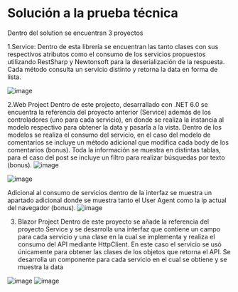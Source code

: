 # Solución a la prueba técnica

Dentro del solution se encuentran 3 proyectos

1.Service: Dentro de esta librería se encuentran las tanto clases con sus respectivos atributos como el consumo de los servicios propuestos utilizando RestSharp y Newtonsoft para la deserialización de la respuesta. Cada método consulta un servicio distinto y retorna la data en forma de lista.


![image](https://user-images.githubusercontent.com/87222311/219713958-f768eadf-3e3d-4caf-932c-1850582c943a.png)

2.Web Project
Dentro de este projecto, desarrallado con .NET 6.0  se encuentra la referencia del proyecto anterior (Service) además de los controladores (uno para cada servicio), en donde se realiza la instancia al modelo respectivo para obtener la data y pasarla a la vista. Dentro de los modelos se realiza el consumo del servicio, en el caso del modelo de comentarios se incluye un método adicional que modifica cada body de los comentarios (bonus). Toda la información se muestra en distintas tablas, para el caso del post se incluye un filtro para realizar búsquedas por texto (bonus).
![image](https://user-images.githubusercontent.com/87222311/219714098-c29131fb-c3f2-4c21-9fb6-8b12c2b2ccbf.png)

![image](https://user-images.githubusercontent.com/87222311/219714113-50b1c05c-06e6-45da-a16a-1d456ef88fb9.png)


Adicional al consumo de servicios dentro de la interfaz se muestra un apartado adicional donde se muestra tanto el User Agent como la ip actual del navegador (bonus).
![image](https://user-images.githubusercontent.com/87222311/219714168-0d1e8e62-19dc-41ba-b5cc-c203f52fd84c.png)



3. Blazor Project
Dentro de este proyecto se añade la referencia del proyecto Service y se desarrolla una interfaz que contiene un campo para cada servicio y una clase en la cual se implementa y realiza el consumo del API mediante HttpClient. En este caso el servicio se usó únicamente para obtener las clases de los objetos que retorna el API.
Se desarrolla un componente para cada servicio en el cual se obtiene y se muestra la data

![image](https://user-images.githubusercontent.com/87222311/219714207-2452c9e4-f31c-47d9-997c-32cb1aea3bb0.png)
![image](https://user-images.githubusercontent.com/87222311/219714224-983fbc88-446d-4e58-bf60-0b799c0e6878.png)

